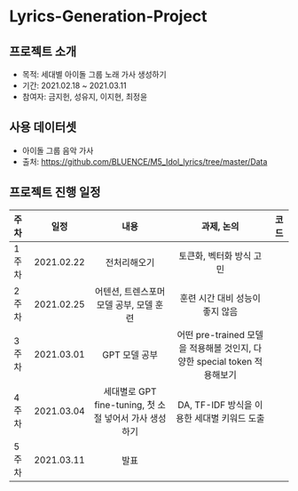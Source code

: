 # Lyrics-Generation-Project

## 프로젝트 소개
- 목적: 세대별 아이돌 그룹 노래 가사 생성하기
- 기간: 2021.02.18 ~ 2021.03.11
- 참여자: 금지헌, 성유지, 이지현, 최정윤 <br>

## 사용 데이터셋
- 아이돌 그룹 음악 가사 <br>
- 출처: https://github.com/BLUENCE/M5_Idol_lyrics/tree/master/Data

## 프로젝트 진행 일정

|   주차   |   일정   |   내용 |   과제, 논의   |   코드   |
|:-------------------|:-----------------------:|:--------------------:|:-----------------:|:-----------------:|
|  1주차  | 2021.02.22 | 전처리해오기 | 토큰화, 벡터화 방식 고민 | |
|  2주차  | 2021.02.25 | 어텐션, 트렌스포머 모델 공부, 모델 훈련 | 훈련 시간 대비 성능이 좋지 않음 | |
|  3주차  | 2021.03.01 | GPT 모델 공부 | 어떤 pre-trained 모델을 적용해볼 것인지, 다양한 special token 적용해보기 | | 
|  4주차  | 2021.03.04 | 세대별로 GPT fine-tuning, 첫 소절 넣어서 가사 생성하기| DA, TF-IDF 방식을 이용한 세대별 키워드 도출 | |
|  5주차  | 2021.03.11 | 발표 | | |



